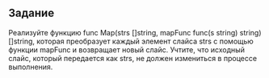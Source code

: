 ## Задание
Реализуйте функцию func Map(strs []string, mapFunc func(s string) string) []string, которая преобразует каждый элемент слайса strs с помощью функции mapFunc и возвращает новый слайс. Учтите, что исходный слайс, который передается как strs, не должен измениться в процессе выполнения.

